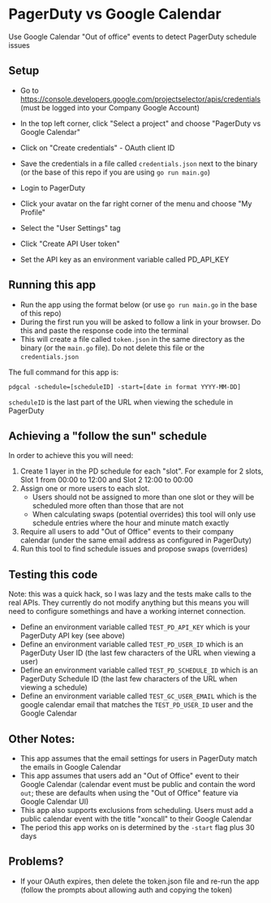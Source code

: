 # PagerDuty vs Google Calendar

Use Google Calendar "Out of office" events to detect PagerDuty schedule issues

## Setup

* Go to https://console.developers.google.com/projectselector/apis/credentials (must be logged into your Company Google Account)
* In the top left corner, click "Select a project" and choose "PagerDuty vs Google Calendar"
* Click on "Create credentials" - OAuth client ID
* Save the credentials in a file called `credentials.json` next to the binary (or the base of this repo if you are using `go run main.go`)

* Login to PagerDuty
* Click your avatar on the far right corner of the menu and choose "My Profile"
* Select the "User Settings" tag
* Click "Create API User token"
* Set the API key as an environment variable called PD_API_KEY

## Running this app

* Run the app using the format below (or use `go run main.go` in the base of this repo)
* During the first run you will be asked to follow a link in your browser. Do this and paste the response code into the terminal
* This will create a file called `token.json` in the same directory as the binary (or the `main.go` file).  Do not delete this file or the `credentials.json`

The full command for this app is:

`pdgcal -schedule=[scheduleID] -start=[date in format YYYY-MM-DD]`

`scheduleID` is the last part of the URL when viewing the schedule in PagerDuty

## Achieving a "follow the sun" schedule

In order to achieve this you will need:

1) Create 1 layer in the PD schedule for each "slot".  For example for 2 slots, Slot 1 from 00:00 to 12:00 and Slot 2 12:00 to 00:00
1) Assign one or more users to each slot.
	* Users should not be assigned to more than one slot or they will be scheduled more often than those that are not
	* When calculating swaps (potential overrides) this tool will only use schedule entries where the hour and minute match exactly
1) Require all users to add "Out of Office" events to their company calendar (under the same email address as configured in PagerDuty)
1) Run this tool to find schedule issues and propose swaps (overrides)

## Testing this code

Note: this was a quick hack, so I was lazy and the tests make calls to the real APIs.
They currently do not modify anything but this means you will need to configure somethings and have a working internet connection.

* Define an environment variable called `TEST_PD_API_KEY` which is your PagerDuty API key (see above)
* Define an environment variable called `TEST_PD_USER_ID` which is an PagerDuty User ID (the last few characters of the URL when viewing a user)
* Define an environment variable called `TEST_PD_SCHEDULE_ID` which is an PagerDuty Schedule ID (the last few characters of the URL when viewing a schedule)
* Define an environment variable called `TEST_GC_USER_EMAIL` which is the google calendar email that matches the `TEST_PD_USER_ID` user and the Google Calendar


## Other Notes:

* This app assumes that the email settings for users in PagerDuty match the emails in Google Calendar
* This app assumes that users add an "Out of Office" event to their Google Calendar (calendar event must be public and contain the word `out`; these are defaults when using the "Out of Office" feature via Google Calendar UI) 
* This app also supports exclusions from scheduling.  Users must add a public calendar event with the title "xoncall" to their Google Calendar 
* The period this app works on is determined by the `-start` flag plus 30 days


## Problems?

* If your OAuth expires, then delete the token.json file and re-run the app (follow the prompts about allowing auth and copying the token)
